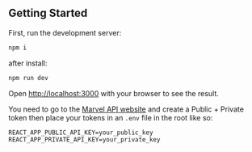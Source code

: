 ## Getting Started

First, run the development server:

```bash
npm i
```

after install:

```bash
npm run dev
```

Open [http://localhost:3000](http://localhost:3000) with your browser to see the result.

You need to go to the [Marvel API website](https://www.marvel.com/signin) and create a Public + Private token then place your tokens in an `.env` file in the root like so:

```
REACT_APP_PUBLIC_API_KEY=your_public_key
REACT_APP_PRIVATE_API_KEY=your_private_key
```
